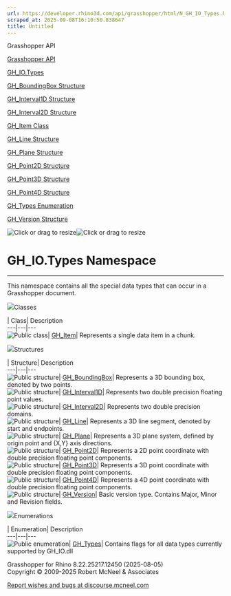 ```yaml
---
url: https://developer.rhino3d.com/api/grasshopper/html/N_GH_IO_Types.htm#!
scraped_at: 2025-09-08T16:10:50.838647
title: Untitled
---
```


Grasshopper API

[Grasshopper API](../html/723c01da-9986-4db2-8f53-6f3a7494df75.htm
"Grasshopper API")

[GH_IO.Types](../html/N_GH_IO_Types.htm "GH_IO.Types")

[GH_BoundingBox Structure](../html/T_GH_IO_Types_GH_BoundingBox.htm
"GH_BoundingBox Structure")

[GH_Interval1D Structure](../html/T_GH_IO_Types_GH_Interval1D.htm
"GH_Interval1D Structure")

[GH_Interval2D Structure](../html/T_GH_IO_Types_GH_Interval2D.htm
"GH_Interval2D Structure")

[GH_Item Class](../html/T_GH_IO_Types_GH_Item.htm "GH_Item Class")

[GH_Line Structure](../html/T_GH_IO_Types_GH_Line.htm "GH_Line Structure")

[GH_Plane Structure](../html/T_GH_IO_Types_GH_Plane.htm "GH_Plane Structure")

[GH_Point2D Structure](../html/T_GH_IO_Types_GH_Point2D.htm "GH_Point2D
Structure")

[GH_Point3D Structure](../html/T_GH_IO_Types_GH_Point3D.htm "GH_Point3D
Structure")

[GH_Point4D Structure](../html/T_GH_IO_Types_GH_Point4D.htm "GH_Point4D
Structure")

[GH_Types Enumeration](../html/T_GH_IO_Types_GH_Types.htm "GH_Types
Enumeration")

[GH_Version Structure](../html/T_GH_IO_Types_GH_Version.htm "GH_Version
Structure")

![Click or drag to resize](../icons/TocOpen.gif)![Click or drag to
resize](../icons/TocClose.gif)

# GH_IO.Types Namespace  
  
---  
  
This namespace contains all the special data types that can occur in a
Grasshopper document.

![](../icons/SectionExpanded.png)Classes

| Class| Description  
---|---|---  
![Public class](../icons/pubclass.gif)| [GH_Item](T_GH_IO_Types_GH_Item.htm)|
Represents a single data item in a chunk.  
  
![](../icons/SectionExpanded.png)Structures

| Structure| Description  
---|---|---  
![Public structure](../icons/pubstructure.gif)|
[GH_BoundingBox](T_GH_IO_Types_GH_BoundingBox.htm)|  Represents a 3D bounding
box, denoted by two points.  
![Public structure](../icons/pubstructure.gif)|
[GH_Interval1D](T_GH_IO_Types_GH_Interval1D.htm)|  Represents two double
precision floating point values.  
![Public structure](../icons/pubstructure.gif)|
[GH_Interval2D](T_GH_IO_Types_GH_Interval2D.htm)|  Represents two double
precision domains.  
![Public structure](../icons/pubstructure.gif)|
[GH_Line](T_GH_IO_Types_GH_Line.htm)|  Represents a 3D line segment, denoted
by start and endpoints.  
![Public structure](../icons/pubstructure.gif)|
[GH_Plane](T_GH_IO_Types_GH_Plane.htm)|  Represents a 3D plane system, defined
by origin point and {X,Y} axis directions.  
![Public structure](../icons/pubstructure.gif)|
[GH_Point2D](T_GH_IO_Types_GH_Point2D.htm)|  Represents a 2D point coordinate
with double precision floating point components.  
![Public structure](../icons/pubstructure.gif)|
[GH_Point3D](T_GH_IO_Types_GH_Point3D.htm)|  Represents a 3D point coordinate
with double precision floating point components.  
![Public structure](../icons/pubstructure.gif)|
[GH_Point4D](T_GH_IO_Types_GH_Point4D.htm)|  Represents a 4D point coordinate
with double precision floating point components.  
![Public structure](../icons/pubstructure.gif)|
[GH_Version](T_GH_IO_Types_GH_Version.htm)|  Basic version type. Contains
Major, Minor and Revision fields.  
  
![](../icons/SectionExpanded.png)Enumerations

| Enumeration| Description  
---|---|---  
![Public enumeration](../icons/pubenumeration.gif)|
[GH_Types](T_GH_IO_Types_GH_Types.htm)|  Contains flags for all data types
currently supported by GH_IO.dll  
  
Grasshopper for Rhino 8.22.25217.12450 (2025-08-05)  
Copyright © 2009-2025 Robert McNeel & Associates

[Report wishes and bugs at
discourse.mcneel.com](https://discourse.mcneel.com/c/grasshopper)

